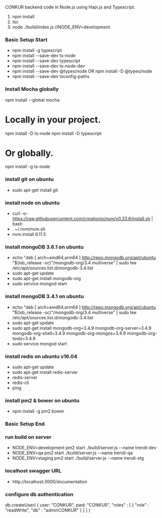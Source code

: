 CONKUR backend code in Node.js using Hapi.js and Typescript.

1. npm install
2. tsc
3. node ./build/index.js //NODE_ENV=development

### Basic Setup Start

- npm install -g typescript
- npm install --save-dev ts-node
- npm install --save-dev typescript
- npm install --save-dev ts-node-dev
- npm install --save-dev @types/node OR npm install -D @types/node
- npm install --save-dev tsconfig-paths

### Install Mocha globally

npm install --global mocha

# Locally in your project.

npm install -D ts-node
npm install -D typescript

# Or globally.

npm install -g ts-node

### install git on ubuntu

- sudo apt-get install git

### install node on ubuntu

- curl -o- https://raw.githubusercontent.com/creationix/nvm/v0.33.6/install.sh | bash
- . ~/.nvm/nvm.sh
- nvm install 6.11.5

### install mongoDB 3.6.1 on ubuntu

- echo "deb [ arch=amd64,arm64 ] http://repo.mongodb.org/apt/ubuntu "$(lsb_release -sc)"/mongodb-org/3.4 multiverse" | sudo tee /etc/apt/sources.list.d/mongodb-3.4.list
- sudo apt-get update
- sudo apt-get install mongodb-org
- sudo service mongod start

### install mongoDB 3.4.1 on ubuntu

- echo "deb [ arch=amd64,arm64 ] http://repo.mongodb.org/apt/ubuntu "$(lsb_release -sc)"/mongodb-org/3.4 multiverse" | sudo tee /etc/apt/sources.list.d/mongodb-3.4.list
- sudo apt-get update
- sudo apt-get install mongodb-org=3.4.9 mongodb-org-server=3.4.9 mongodb-org-shell=3.4.9 mongodb-org-mongos=3.4.9 mongodb-org-tools=3.4.9
- sudo service mongod start

### install redis on ubuntu v16.04

- sudo apt-get update
- sudo apt-get install redis-server
- redis-server
- redis-cli
- ping

### install pm2 & bower on ubuntu

- npm install -g pm2 bower

### Basic Setup End



### run build on server

- NODE_ENV=development pm2 start ./build/server.js --name trendi-dev
- NODE_ENV=qa pm2 start ./build/server.js --name trendi-qa
- NODE_ENV=staging pm2 start ./build/server.js --name trendi-stg

### localhost swagger URL

- http://localhost:3000/documentation


### configure db authentication

db.createUser(
{
user: "CONKUR",
pwd: "CONKUR",
"roles" : [
{
"role" : "readWrite",
"db" : "adminCONKUR"
}
]
}
)
